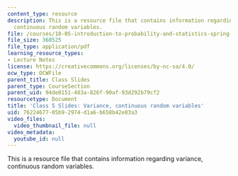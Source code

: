 ```yaml
---
content_type: resource
description: This is a resource file that contains information regarding variance,
  continuous random variables.
file: /courses/18-05-introduction-to-probability-and-statistics-spring-2014/7622467705b92974d1a6b658b42e83a3_MIT18_05S14_class5slides.pdf
file_size: 360525
file_type: application/pdf
learning_resource_types:
- Lecture Notes
license: https://creativecommons.org/licenses/by-nc-sa/4.0/
ocw_type: OCWFile
parent_title: Class Slides
parent_type: CourseSection
parent_uid: 94de8151-483a-826f-90af-93d292b79cf2
resourcetype: Document
title: 'Class 5 Slides: Variance, continuous random variables'
uid: 76224677-05b9-2974-d1a6-b658b42e83a3
video_files:
  video_thumbnail_file: null
video_metadata:
  youtube_id: null
---
```

This is a resource file that contains information regarding variance, continuous random variables.